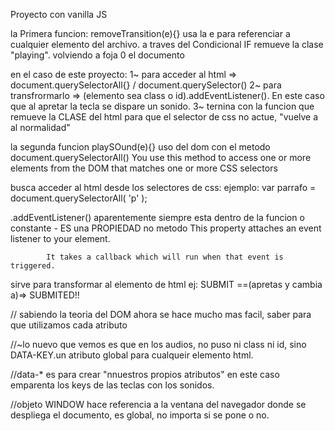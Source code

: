 Proyecto con vanilla JS

la Primera funcion: removeTransition(e){}
usa la e para referenciar a cualquier elemento del archivo. a traves del Condicional IF remueve la clase "playing". volviendo a foja 0 el documento

en el caso de este proyecto:
    1~ para acceder al html => document.querySelectorAll{} / document.querySelector()
    2~ para transfrormarlo => (elemento sea class o id).addEventListener(). En este caso que al apretar la tecla se dispare un sonido.
    3~ ternina con la funcion que remueve la CLASE del html para que el selector de css no actue, "vuelve a al normalidad"


la segunda funcion playSOund(e){}  uso del dom con el metodo
document.querySelectorAll()
            You use this method to access one or more elements from the DOM that matches one or more CSS selectors

busca acceder al html desde los selectores de css:
ejemplo: var parrafo = document.querySelectorAll( 'p' );


.addEventListener() aparentemente siempre esta dentro de la funcion o constante -
        ES una PROPIEDAD no metodo
            This property attaches an event listener to your element.

            It takes a callback which will run when that event is triggered.
 
 sirve para transformar al elemento de html
 ej:  SUBMIT ==(apretas y cambia a)=>  SUBMITED!!





// sabiendo la teoria del DOM ahora se hace mucho mas facil, saber para que utilizamos cada atributo

//~lo nuevo que vemos es que en los audios, no puso ni class ni id, sino DATA-KEY.un atributo global para cualqueir elemento html. 

//data-* es para crear "nnuestros propios atributos" en este caso emparenta los keys de las teclas con los sonidos.

//objeto WINDOW hace referencia a la ventana del navegador donde se despliega el documento, es global, no importa si se pone o no.